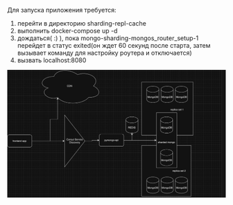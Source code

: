 Для запуска приложения требуется:
1. перейти в директорию sharding-repl-cache
2. выполнить docker-compose up -d
3. дождаться( :) ), пока mongo-sharding-mongos_router_setup-1 перейдет в статус exited(он ждет 60 секунд после старта, затем вызывает команду для настройку роутера и отключается)
4. вызвать localhost:8080

![Alt text](image.png)